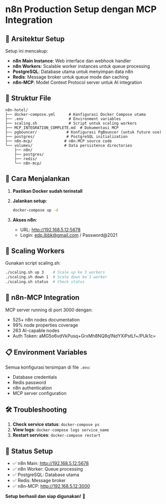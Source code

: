 # n8n Production Setup dengan MCP Integration

## 🎯 Arsitektur Setup

Setup ini mencakup:
- **n8n Main Instance**: Web interface dan webhook handler
- **n8n Workers**: Scalable worker instances untuk queue processing
- **PostgreSQL**: Database utama untuk menyimpan data n8n
- **Redis**: Message broker untuk queue mode dan caching
- **n8n-MCP**: Model Context Protocol server untuk AI integration

## 📁 Struktur File

```
n8n-hotel/
├── docker-compose.yml      # Konfigurasi Docker Compose utama
├── .env                    # Environment variables
├── scaling.sh              # Script untuk scaling workers
├── MCP_INTEGRATION_COMPLETE.md  # Dokumentasi MCP
├── pgbouncer/             # Konfigurasi PgBouncer (untuk future use)
├── postgres/              # PostgreSQL initialization
├── n8n-mcp/              # n8n-MCP source code
└── volumes/              # Data persistence directories
    ├── n8n/
    ├── postgres/
    ├── redis/
    └── n8n-mcp/
```

## 🚀 Cara Menjalankan

1. **Pastikan Docker sudah terinstall**
2. **Jalankan setup**:
   ```bash
   docker-compose up -d
   ```

3. **Akses n8n**:
   - URL: http://192.168.5.12:5678
   - Login: edp.jbbk@gmail.com / Password@2021

## 🔧 Scaling Workers

Gunakan script scaling.sh:
```bash
./scaling.sh up 3    # Scale up ke 3 workers
./scaling.sh down 1  # Scale down ke 1 worker
./scaling.sh status  # Check status
```

## 🤖 n8n-MCP Integration

MCP server running di port 3000 dengan:
- 525+ n8n nodes documentation
- 99% node properties coverage
- 263 AI-capable nodes
- Auth Token: aMG5o6vdVkPusq+GrxMh8NQ8q1NdYXiPstLf+/PUk1c=

## 📋 Environment Variables

Semua konfigurasi tersimpan di file `.env`:
- Database credentials
- Redis password
- n8n authentication
- MCP server configuration

## 🛠️ Troubleshooting

1. **Check service status**: `docker-compose ps`
2. **View logs**: `docker-compose logs service_name`
3. **Restart services**: `docker-compose restart`

## 🎉 Status Setup

- ✅ n8n Main: http://192.168.5.12:5678
- ✅ n8n Worker: Queue processing
- ✅ PostgreSQL: Database utama
- ✅ Redis: Message broker
- ✅ n8n-MCP: http://192.168.5.12:3000

**Setup berhasil dan siap digunakan!** 🚀